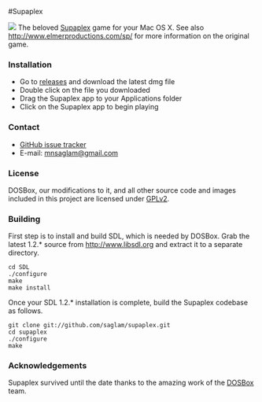 #Supaplex

![](https://raw.github.com/saglam/supaplex/master/Images/screenshot.png)
The beloved [Supaplex](http://en.wikipedia.org/wiki/Supaplex) game for your Mac OS X. See also http://www.elmerproductions.com/sp/ for more information on the original game.

### Installation

* Go to [releases](https://github.com/saglam/supaplex/releases) and download the latest dmg file
* Double click on the file you downloaded
* Drag the Supaplex app to your Applications folder
* Click on the Supaplex app to begin playing

### Contact

* [GitHub issue tracker](https://github.com/saglam/supaplex/issues)
* E-mail: mnsaglam@gmail.com

### License

DOSBox, our modifications to it, and all other source code and images included in this project are licensed under [GPLv2](http://www.gnu.org/licenses/gpl-2.0.html). 

### Building

First step is to install and build SDL, which is needed by DOSBox. Grab the latest 1.2.* source from http://www.libsdl.org and extract it to a separate directory.

    cd SDL
	./configure
    make
	make install

Once your SDL 1.2.* installation is complete, build the Supaplex codebase as follows.

    git clone git://github.com/saglam/supaplex.git
    cd supaplex
    ./configure
	make

### Acknowledgements

Supaplex survived until the date thanks to the amazing work of the [DOSBox](http://www.dosbox.com) team.

